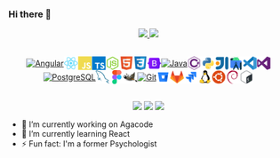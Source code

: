 ### Hi there 👋



<div align="center">
  <a href="https://github.com/m4ns0">
  <img height="180em" src="https://github-readme-stats.vercel.app/api?username=m4ns0&show_icons=true&theme=dracula&include_all_commits=true&count_private=true"/>
  <img height="180em" src="https://github-readme-stats.vercel.app/api/top-langs/?username=m4ns0&layout=compact&langs_count=7&theme=dracula"/>
</div>



<div align="center"><br>

  <img align="center" alt="Angular" height="25" width="25" src="https://user-images.githubusercontent.com/46682639/120318037-b5ce5700-c2b5-11eb-9d64-57629c7ee0f8.png"><img align="center" alt="React" height="25" width="25" src="https://raw.githubusercontent.com/devicons/devicon/master/icons/react/react-original.svg"><img align="center" alt="Js" height="25" width="25" src="https://raw.githubusercontent.com/devicons/devicon/master/icons/javascript/javascript-plain.svg"><img align="center" alt="Ts" height="25" width="25" src="https://raw.githubusercontent.com/devicons/devicon/master/icons/typescript/typescript-plain.svg"><img align="center" alt="NodeJs" height="25" width="25" src="https://github.com/devicons/devicon/blob/master/icons/nodejs/nodejs-original.svg"><img align="center" alt="HTML" height="25" width="25" src="https://raw.githubusercontent.com/devicons/devicon/master/icons/html5/html5-original.svg"><img align="center" alt="CSS" height="25" width="25" src="https://raw.githubusercontent.com/devicons/devicon/master/icons/css3/css3-original.svg"><img align="center" alt="Bootstrap" height="25" width="25" src="https://github.com/devicons/devicon/blob/master/icons/bootstrap/bootstrap-original.svg"><img align="center" alt="Java" height="25" width="25" src="https://user-images.githubusercontent.com/46682639/120317610-3cceff80-c2b5-11eb-89b3-7ed434461e1f.png"><img align="center" alt="Csharp" height="25" width="25" src="https://github.com/devicons/devicon/blob/master/icons/csharp/csharp-line.svg"><img align="center" alt="Rafa-Python" height="25" width="25" src="https://raw.githubusercontent.com/devicons/devicon/master/icons/python/python-original.svg"><img align="center" alt="InteliJ" height="25" width="25" src="https://github.com/devicons/devicon/blob/master/icons/intellij/intellij-original.svg"><img align="center" alt="AndroidStudio" height="25" width="25" src="https://github.com/devicons/devicon/blob/master/icons/androidstudio/androidstudio-original.svg"><img align="center" alt="VSCode" height="25" width="25" src="https://github.com/devicons/devicon/blob/master/icons/vscode/vscode-original.svg"><img align="center" alt="VisualStudio" height="25" width="25" src="https://github.com/devicons/devicon/blob/master/icons/visualstudio/visualstudio-plain.svg"><img align="center" alt="PostgreSQL" height="25" width="25" src="https://user-images.githubusercontent.com/46682639/120318367-26757380-c2b6-11eb-8ee8-7b27920da71a.png"><img align="center" alt="MySql" height="25" width="25" src="https://github.com/devicons/devicon/blob/master/icons/mysql/mysql-original.svg"><img align="center" alt="Figma" height="25" width="25" src="https://github.com/devicons/devicon/blob/master/icons/figma/figma-original.svg"><img align="center" alt="Gimp" height="25" width="25" src="https://github.com/devicons/devicon/blob/master/icons/gimp/gimp-original.svg"><img align="center" alt="Git" height="25" width="25" src="https://user-images.githubusercontent.com/46682639/120317833-80c20480-c2b5-11eb-9144-92c246da14f6.png"><img align="center" alt="Bitbucket" height="25" width="25" src="https://github.com/devicons/devicon/blob/master/icons/bitbucket/bitbucket-original.svg"><img align="center" alt="GitLab" height="25" width="25" src="https://github.com/devicons/devicon/blob/master/icons/gitlab/gitlab-original.svg"><img align="center" alt="Jira" height="25" width="25" src="https://github.com/devicons/devicon/blob/master/icons/jira/jira-original.svg"><img align="center" alt="Linux" height="25" width="25" src="https://github.com/devicons/devicon/blob/master/icons/linux/linux-original.svg"><img align="center" alt="Ubuntu" height="25" width="25" src="https://github.com/devicons/devicon/blob/master/icons/ubuntu/ubuntu-plain.svg"><img align="center" alt="Debian" height="25" width="25" src="https://github.com/devicons/devicon/blob/master/icons/debian/debian-original.svg"><img align="center" alt="Bash" height="25" width="25" src="https://github.com/devicons/devicon/blob/master/icons/bash/bash-original.svg"></div>

<div align="center"><br>
  <a href="https://instagram.com/m4ns0" target="_blank">
  <img src="https://img.shields.io/badge/-Instagram-%23E4405F?style=for-the-badge&logo=instagram&logoColor=white" target="_blank"></a>

  <a href = "mailto:mrbrunomanso@gmail.com">
  <img src="https://img.shields.io/badge/-Gmail-%23333?style=for-the-badge&logo=gmail&logoColor=white" target="_blank"></a>

  <a href="https://www.linkedin.com/in/m4ns0/" target="_blank">
  <img src="https://img.shields.io/badge/-LinkedIn-%230077B5?style=for-the-badge&logo=linkedin&logoColor=white" target="_blank"></a> 
</div>


* 🔭 I’m currently working on Agacode
* 🌱 I’m currently learning React
* ⚡ Fun fact: I'm a former Psychologist
